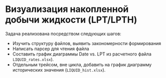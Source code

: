 # Визуализация накопленной добычи жидкости (LPT/LPTH)

Задача реализована посредством следующих шагов:

- Изучить структуру файлов, выявить закономерности формирования
- Написать парсер для чтения файла
- Составить график диаграммы Date vs. LPT из расчетного файла `LIQUID_rates.xlsx`).
- Отдельным трейсом, вне цикла, добавить на график диаграмму исторических значения (`LIQUID_hist.xlsx`).
